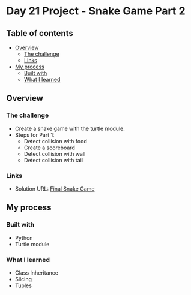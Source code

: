 # Day 21 Project - Snake Game Part 2

## Table of contents

- [Overview](#overview)
  - [The challenge](#the-challenge)
  - [Links](#links)
- [My process](#my-process)
  - [Built with](#built-with)
  - [What I learned](#what-i-learned)

## Overview

### The challenge

- Create a snake game with the turtle module.
- Steps for Part 1:
   - Detect collision with food
   - Create a scoreboard
   - Detect collision with wall
   - Detect collision with tail

### Links

- Solution URL: [Final Snake Game](https://github.com/Mikerniker/100_Days_of_Python/tree/main/Day21)

## My process

### Built with

- Python
- Turtle module

### What I learned

- Class Inheritance
- Slicing
- Tuples
